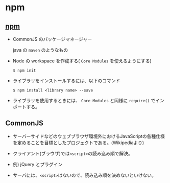 # npm

## [npm](https://www.npmjs.com/)

* CommonJS のパッケージマネージャー

	java の `maven` のようなもの

* Node の workspace を作成する( `Core Modules` を使えるようにする)
	```
	$ npm init
	```

* ライブラリをインストールするには、以下のコマンド

	```
	$ npm install <library name> --save
	```

* ライブラリを使用するときには、 `Core Modules` と同様に `require()` でインポートする。


## CommonJS
* サーバーサイドなどのウェブブラウザ環境外におけるJavaScriptの各種仕様を定めることを目標としたプロジェクトである。(Wikipediaより)

* クライアント(ブラウザ)では`<script>`の読み込み順で解決。

* 例) jQuery とプラグイン

* サーバには、`<script>`はないので、読み込み順を決めないといけない。
